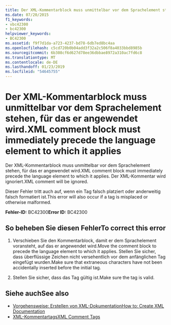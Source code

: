 ```yaml
---
title: Der XML-Kommentarblock muss unmittelbar vor dem Sprachelement stehen, für das er angewendet wird.
ms.date: 07/20/2015
f1_keywords:
- vbc42300
- bc42300
helpviewer_keywords:
- BC42300
ms.assetid: f9f7d1da-a723-4237-bd78-6db7ed8bc4aa
ms.openlocfilehash: c5cd720b0b04add3f32a2c506f8a4033bbd8985b
ms.sourcegitcommit: 6b308cf6d627d78ee36dbbae8972a310ac7fd6c8
ms.translationtype: MT
ms.contentlocale: de-DE
ms.lasthandoff: 01/23/2019
ms.locfileid: "54645755"
---
```

# <a name="xml-comment-block-must-immediately-precede-the-language-element-to-which-it-applies"></a><span data-ttu-id="c0a6c-102">Der XML-Kommentarblock muss unmittelbar vor dem Sprachelement stehen, für das er angewendet wird.</span><span class="sxs-lookup"><span data-stu-id="c0a6c-102">XML comment block must immediately precede the language element to which it applies</span></span>
<span data-ttu-id="c0a6c-103">Der XML-Kommentarblock muss unmittelbar vor dem Sprachelement stehen, für das er angewendet wird.</span><span class="sxs-lookup"><span data-stu-id="c0a6c-103">XML comment block must immediately precede the language element to which it applies.</span></span> <span data-ttu-id="c0a6c-104">Der XML-Kommentar wird ignoriert.</span><span class="sxs-lookup"><span data-stu-id="c0a6c-104">XML comment will be ignored.</span></span>  
  
 <span data-ttu-id="c0a6c-105">Dieser Fehler tritt auch auf, wenn ein Tag falsch platziert oder anderweitig falsch formatiert ist.</span><span class="sxs-lookup"><span data-stu-id="c0a6c-105">This error will also occur if a tag is misplaced or otherwise malformed.</span></span>  
  
 <span data-ttu-id="c0a6c-106">**Fehler-ID:** BC42300</span><span class="sxs-lookup"><span data-stu-id="c0a6c-106">**Error ID:** BC42300</span></span>  
  
## <a name="to-correct-this-error"></a><span data-ttu-id="c0a6c-107">So beheben Sie diesen Fehler</span><span class="sxs-lookup"><span data-stu-id="c0a6c-107">To correct this error</span></span>  
  
1.  <span data-ttu-id="c0a6c-108">Verschieben Sie den Kommentarblock, damit er dem Sprachelement voransteht, auf das er angewendet wird.</span><span class="sxs-lookup"><span data-stu-id="c0a6c-108">Move the comment block to precede the language element to which it applies.</span></span> <span data-ttu-id="c0a6c-109">Stellen Sie sicher, dass überflüssige Zeichen nicht versehentlich vor dem anfänglichen Tag eingefügt wurden.</span><span class="sxs-lookup"><span data-stu-id="c0a6c-109">Make sure that extraneous characters have not been accidentally inserted before the initial tag.</span></span>  
  
2.  <span data-ttu-id="c0a6c-110">Stellen Sie sicher, dass das Tag gültig ist.</span><span class="sxs-lookup"><span data-stu-id="c0a6c-110">Make sure the tag is valid.</span></span>  
  
## <a name="see-also"></a><span data-ttu-id="c0a6c-111">Siehe auch</span><span class="sxs-lookup"><span data-stu-id="c0a6c-111">See also</span></span>
- [<span data-ttu-id="c0a6c-112">Vorgehensweise: Erstellen von XML-Dokumentation</span><span class="sxs-lookup"><span data-stu-id="c0a6c-112">How to: Create XML Documentation</span></span>](../../visual-basic/programming-guide/program-structure/how-to-create-xml-documentation.md)
- [<span data-ttu-id="c0a6c-113">XML-Kommentartags</span><span class="sxs-lookup"><span data-stu-id="c0a6c-113">XML Comment Tags</span></span>](../../visual-basic/language-reference/xmldoc/index.md)
